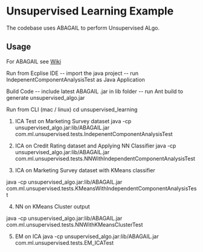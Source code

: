 Unsupervised Learning Example
=======

The codebase uses ABAGAIL to perform Unsupervised ALgo.

Usage
------

For ABAGAIL see [Wiki](https://github.com/pushkar/ABAGAIL/wiki)

Run from Ecplise IDE
-- import the java project
--  run IndepenentComponentAnalysisTest as Java Application

Build Code 
-- include latest ABAGAIL .jar in lib folder
-- run Ant build to generate unsupervised_algo.jar

Run from CLI (mac / linux)
cd unsupervised_learning
1. ICA Test on Marketing Survey dataset
java -cp unsupervised_algo.jar:lib/ABAGAIL.jar com.ml.unsupervised.tests.IndepenentComponentAnalysisTest

2. ICA on Credit Rating dataset and Applying NN Classifier
java -cp unsupervised_algo.jar:lib/ABAGAIL.jar com.ml.unsupervised.tests.NNWithIndependentComponentAnalysisTest

3. ICA on Marketing Survey dataset with KMeans classifier 

java -cp unsupervised_algo.jar:lib/ABAGAIL.jar com.ml.unsupervised.tests.KMeansWithIndependentComponentAnalysisTest

4. NN on KMeans Cluster output

java -cp unsupervised_algo.jar:lib/ABAGAIL.jar com.ml.unsupervised.tests.NNWithKMeansClusterTest

5. EM on ICA 
java -cp unsupervised_algo.jar:lib/ABAGAIL.jar com.ml.unsupervised.tests.EM_ICATest
